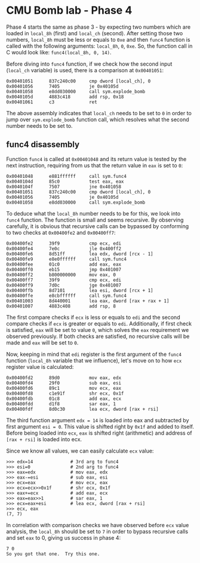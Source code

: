 # CMU Bomb lab - Phase 4

Phase 4 starts the same as phase 3 - by expecting two numbers which are loaded in `local_8h` (first) and `local_ch` (second). After setting those two numbers, `local_8h` must be less or equals to `0xe` and then `func4` function is called with the following arguments: `local_8h`, `0`, `0xe`. So, the function call in C would look like: `func4(local_8h, 0, 14)`.

Before diving into `func4` function, if we check how the second input (`local_ch` variable) is used, there is a comparison at `0x00401051`:

```
0x00401051      837c240c00     cmp dword [local_ch], 0
0x00401056      7405           je 0x40105d
0x00401058      e8dd030000     call sym.explode_bomb
0x0040105d      4883c418       add rsp, 0x18
0x00401061      c3             ret
```

The above assembly indicates that `local_ch` needs to be set to `0` in order to jump over `sym.explode_bomb` function call, which resolves what the second number needs to be set to.

## func4 disassembly

Function `func4` is called at `0x00401048` and its return value is tested by the next instruction, requiring from us that the return value in `eax` is set to `0`:

```
0x00401048      e881ffffff     call sym.func4
0x0040104d      85c0           test eax, eax
0x0040104f      7507           jne 0x401058
0x00401051      837c240c00     cmp dword [local_ch], 0
0x00401056      7405           je 0x40105d
0x00401058      e8dd030000     call sym.explode_bomb
```

To deduce what the `local_8h` number needs to be for this, we look into `func4` function. The function is small and seems recursive. By observing carefully, it is obvious that recursive calls can be bypassed by conforming to two checks at `0x00400fe2` and `0x00400ff7`:

```
0x00400fe2      39f9           cmp ecx, edi
0x00400fe4      7e0c           jle 0x400ff2
0x00400fe6      8d51ff         lea edx, dword [rcx - 1]
0x00400fe9      e8e0ffffff     call sym.func4
0x00400fee      01c0           add eax, eax
0x00400ff0      eb15           jmp 0x401007
0x00400ff2      b800000000     mov eax, 0
0x00400ff7      39f9           cmp ecx, edi
0x00400ff9      7d0c           jge 0x401007
0x00400ffb      8d7101         lea esi, dword [rcx + 1]
0x00400ffe      e8cbffffff     call sym.func4
0x00401003      8d440001       lea eax, dword [rax + rax + 1]
0x00401007      4883c408       add rsp, 8
```

The first compare checks if `ecx` is less or equals to `edi` and the second compare checks if `ecx` is greater or equals to `edi`. Additionally, if first check is satisfied, `eax` will be set to value `0`, which solves the `eax` requirement we observed previously. If both checks are satisfied, no recursive calls will be made and `eax` will be set to `0`.

Now, keeping in mind that `edi` register is the first argument of the `func4` function (`local_8h` variable that we influence), let's move on to how `ecx` register value is calculated:

```
0x00400fd2      89d0           mov eax, edx
0x00400fd4      29f0           sub eax, esi
0x00400fd6      89c1           mov ecx, eax
0x00400fd8      c1e91f         shr ecx, 0x1f
0x00400fdb      01c8           add eax, ecx
0x00400fdd      d1f8           sar eax, 1
0x00400fdf      8d0c30         lea ecx, dword [rax + rsi]
```

The third function argument `edx = 14` is loaded into eax and subtracted by first argument `esi = 0`. This value is shifted right by `0x1f` and added to itself. Before being loaded into `ecx`, `eax` is shifted right (arithmetic) and address of `[rax + rsi]` is loaded into ecx.

Since we know all values, we can easily calculate `ecx` value: 

```
>>> edx=14              # 3rd arg to func4
>>> esi=0               # 2nd arg to func4
>>> eax=edx             # mov eax, edx
>>> eax-=esi            # sub eax, esi
>>> ecx=eax             # mov ecx, eax
>>> ecx=ecx>>0x1f       # shr ecx, 0x1f
>>> eax+=ecx            # add eax, ecx
>>> eax=eax>>1          # sar eax, 1
>>> ecx=eax+esi         # lea ecx, dword [rax + rsi]
>>> ecx, eax
(7, 7)
```

In correlation with comparison checks we have observed before `ecx` value analysis, the `local_8h` should be set to `7` in order to bypass recursive calls and set `eax` to 0, giving us success in phase 4:

```
7 0
So you got that one.  Try this one.
```

